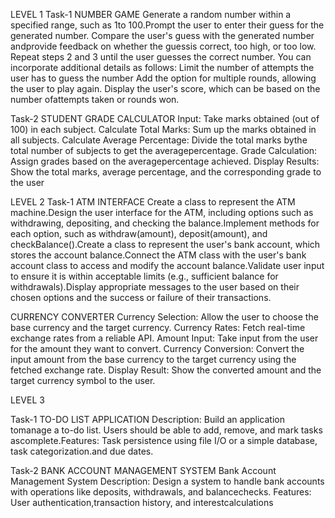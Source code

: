 LEVEL 1 
Task-1
 NUMBER GAME
 Generate a random number within a specified range, such as 1to 100.Prompt the user to enter their guess for the generated number.
 Compare the user's guess with the generated number andprovide feedback on whether the guessis correct, too high, or
 too low. Repeat steps 2 and 3 until the user guesses the correct number.
 You can incorporate additional details as follows: Limit the number of attempts the user has to guess the number Add the option for
 multiple rounds, allowing the user to play again. Display the user's score, which can be based on the number ofattempts taken or rounds won.
 

Task-2
 STUDENT GRADE CALCULATOR
 Input: Take marks obtained (out of 100) in each subject. Calculate Total Marks: Sum up the marks obtained in all
 subjects. Calculate Average Percentage: Divide the total marks bythe total number of subjects to get the averagepercentage. 
Grade Calculation: Assign grades based on the averagepercentage achieved. Display Results: Show the total marks, average percentage,
 and the corresponding grade to the user





 
LEVEL 2
 Task-1
 ATM INTERFACE
 Create a class to represent the ATM machine.Design the user interface for the ATM, including options such as
 withdrawing, depositing, and checking the balance.Implement methods for each option, such as withdraw(amount),
 deposit(amount), and checkBalance().Create a class to represent the user's bank account, which stores the
 account balance.Connect the ATM class with the user's bank account class to access and
 modify the account balance.Validate user input to ensure it is within acceptable limits (e.g.,
 sufficient balance for withdrawals).Display appropriate messages to the user based on their chosen
 options and the success or failure of their transactions.


 CURRENCY CONVERTER
 Currency Selection: Allow the user to choose the base currency and the target currency. 
Currency Rates: Fetch real-time exchange rates from a
 reliable API. 
Amount Input: Take input from the user for the amount
 they want to convert. 
Currency Conversion: Convert the input amount from the
 base currency to the target currency using the fetched
 exchange rate. 
Display Result: Show the converted amount and the
 target currency symbol to the user.










 
LEVEL 3

 Task-1
 TO-DO LIST APPLICATION
 Description: Build an application tomanage a to-do list. Users should be able
 to add, remove, and mark tasks ascomplete.Features: Task persistence using file I/O or
 a simple database, task categorization.and due dates.

 Task-2
 BANK ACCOUNT MANAGEMENT SYSTEM
 Bank Account Management System Description: Design a system to handle bank accounts with operations like
 deposits, withdrawals, and balancechecks.
 Features: User authentication,transaction history, and interestcalculations
